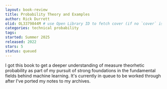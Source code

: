 ```yaml
---
layout: book-review
title: Probability Theory and Examples
author: Rick Durrett 
olid: OL3379844M # use Open Library ID to fetch cover (if no `cover` is provided)
categories: technical probability
tags: 
started: Summer 2025
released: 2022
stars: 5
status: queued
---
```


I got this book to get a deeper understanding of measure theorhetic probability as part of my pursuit of strong foundations in the fundamental fields behind machine learning. It's currently in queue to be worked through after I've ported my notes to my archives.